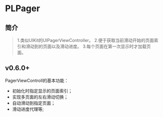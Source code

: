 # PLPager
## 简介
>1.类似UIKit的UIPagerViewController。
>2.便于获取当前滑动开始的页面索引和滑动到的页面以及滑动进度。
>3.每个页面在第一次显示时才加载页面。
## v0.6.0+
PagerViewControll的基本功能：
* 初始化时指定显示的页面索引；
* 实现多页面的左右滑动切换；
* 自动滑动到指定页面；
* 滑动进度代理等;

